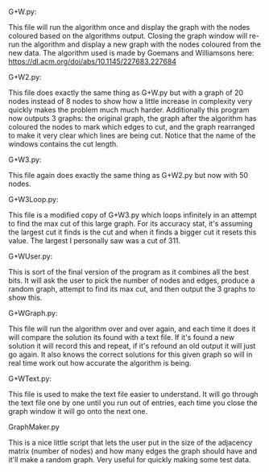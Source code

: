 G+W.py:

This file will run the algorithm once and display the graph with the nodes coloured based on the algorithms output. Closing the graph window will re-run the algorithm and display a new graph with the nodes coloured from the new data.
The algorithm used is made by Goemans and Williamsons here: https://dl.acm.org/doi/abs/10.1145/227683.227684 

G+W2.py:

This file does exactly the same thing as G+W.py but with a graph of 20 nodes instead of 8 nodes to show how a little increase in complexity very quickly makes the problem much much harder. Additionally this program now outputs 3 graphs: the original graph, the graph after the algorithm has coloured the nodes to mark which edges to cut, and the graph rearranged to make it very clear which lines are being cut. Notice that the name of the windows contains the cut length.

G+W3.py:

This file again does exactly the same thing as G+W2.py but now with 50 nodes.

G+W3Loop.py:

This file is a modified copy of G+W3.py which loops infinitely in an attempt to find the max cut of this large graph. For its accuracy stat, it's assuming the largest cut it finds is the cut and when it finds a bigger cut it resets this value. The largest I personally saw was a cut of 311. 

G+WUser.py:

This is sort of the final version of the program as it combines all the best bits. It will ask the user to pick the number of nodes and edges, produce a random graph, attempt to find its max cut, and then output the 3 graphs to show this. 

G+WGraph.py:

This file will run the algorithm over and over again, and each time it does it will compare the solution its found with a text file. If it's found a new solution it will record this and repeat, if it's refound an old output it will just go again. It also knows the correct solutions for this given graph so will in real time work out how accurate the algorithm is being.

G+WText.py:

This file is used to make the text file easier to understand. It will go through the text file one by one until you run out of entries, each time you close the graph window it will go onto the next one.

GraphMaker.py

This is a nice little script that lets the user put in the size of the adjacency matrix (number of nodes) and how many edges the graph should have and it'll make a random graph. Very useful for quickly making some test data.



